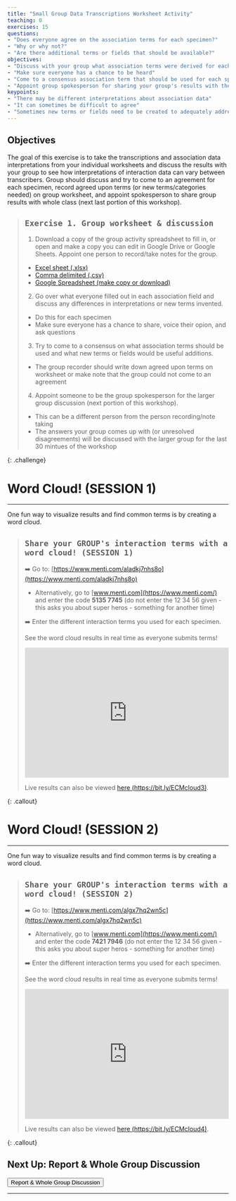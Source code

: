 ```yaml
---
title: "Small Group Data Transcriptions Worksheet Activity"
teaching: 0
exercises: 15
questions:
- "Does everyone agree on the association terms for each specimen?"
- "Why or why not?"
- "Are there additional terms or fields that should be available?"
objectives:
- "Discuss with your group what association terms were derived for each specimen"
- "Make sure everyone has a chance to be heard"
- "Come to a consensus association term that should be used for each specimen"
- "Appoint group spokesperson for sharing your group's results with the larger workshop group"
keypoints:
- "There may be different interpretations about association data"
- "It can sometimes be difficult to agree"
- "Sometimes new terms or fields need to be created to adequately address the data available"
---
```


## Objectives

The goal of this exercise is to take the transcriptions and association data interpretations from your individual worksheets and discuss the results with your group to see how interpretations of interaction data can vary between transcribers. Group should discuss and try to come to an agreement for each specimen, record agreed upon terms (or new terms/categories needed) on group worksheet, and appoint spokesperson to share group results with whole class (next last portion of this workshop).

> ## `Exercise 1. Group worksheet & discussion` 
>
> 1. Download a copy of the group activity spreadsheet to fill in, or open and make a copy you can edit in Google Drive or Google Sheets. Appoint one person to record/take notes for the group.
> * [Excel sheet (.xlsx)](../files/2-%20Group%20Transcription%20Interactions%20Worksheet.xlsx)
>  * [Comma delimited (.csv)](../files/2-%20Group%20Transcription%20Interactions%20Worksheet%20-%20Sheet1.csv)
>  * [Google Spreadsheet (make copy or download)](https://bit.ly/ECMworksheet2)
> 
> 2. Go over what everyone filled out in each association field and discuss any differences in interpretations or new terms invented. 
> * Do this for each specimen
> * Make sure everyone has a chance to share, voice their opion, and ask questions
> 
> 3. Try to come to a consensus on what association terms should be used and what new terms or fields would be useful additions. 
> * The group recorder should write down agreed upon terms on worksheet or make note that the group could not come to an agreement
> 
> 4. Appoint someone to be the group spokesperson for the larger group discussion (next portion of this workshop).
> * This can be a different person from the person recording/note taking
> * The answers your group comes up with (or unresolved disagreements) will be discussed with the larger group for the last 30 mintues of the workshop
> 
{: .challenge}


# Word Cloud! (SESSION 1)
---------------------------------
One fun way to visualize results and find common terms is by creating a word cloud.

> ## `Share your GROUP's interaction terms with a word cloud! (SESSION 1)`
> ➡️ Go to: [https://www.menti.com/aladkj7nhs8o](https://www.menti.com/aladkj7nhs8o)
>   * Alternatively, go to [www.menti.com](https://www.menti.com/) and enter the code **5135 7745** (do not enter the 12 34 56 given - this asks you about super heros - something for another time)
>   
> ➡️ Enter the different interaction terms you used for each specimen. 
>
> See the word cloud results in real time as everyone submits terms! 
> 
> <div style='position: relative; padding-bottom: 56.25%; padding-top: 35px; height: 0; overflow: hidden;'><iframe sandbox='allow-scripts allow-same-origin' allowfullscreen='true' allowtransparency='true' frameborder='0' height='315' src='https://www.mentimeter.com/app/presentation/alvnt5ko4nxdv28u9ej8cn7mst348cwc/embed' style='position: absolute; top: 0; left: 0; width: 100%; height: 100%;' width='420'></iframe></div>
> 
> Live results can also be viewed [here (https://bit.ly/ECMcloud3)](https://bit.ly/ECMcloud3).
> 
{: .callout}


# Word Cloud! (SESSION 2)
---------------------------------
One fun way to visualize results and find common terms is by creating a word cloud.

> ## `Share your GROUP's interaction terms with a word cloud! (SESSION 2)`
> ➡️ Go to: [https://www.menti.com/algx7hq2wn5c](https://www.menti.com/algx7hq2wn5c)
>   * Alternatively, go to [www.menti.com](https://www.menti.com/) and enter the code **7421 7946** (do not enter the 12 34 56 given - this asks you about super heros - something for another time)
>   
> ➡️ Enter the different interaction terms you used for each specimen. 
>
> See the word cloud results in real time as everyone submits terms! 
> 
> <div style='position: relative; padding-bottom: 56.25%; padding-top: 35px; height: 0; overflow: hidden;'><iframe sandbox='allow-scripts allow-same-origin' allowfullscreen='true' allowtransparency='true' frameborder='0' height='315' src='https://www.mentimeter.com/app/presentation/alvbjota9cgd9ug3j7zedc2ks4cpec3r/embed' style='position: absolute; top: 0; left: 0; width: 100%; height: 100%;' width='420'></iframe></div>
> 
> Live results can also be viewed [here (https://bit.ly/ECMcloud4)](https://bit.ly/ECMcloud4).
> 
{: .callout}


## Next Up: Report & Whole Group Discussion

<p class="text-center">
  <a href="https://www.globalbioticinteractions.org/ecm-workshop/05-report-n-discuss/index.html">
    <button type="button" class="btn btn-info"> Report & Whole Group Discussion </button>
  </a>
</p>
<hr/>

